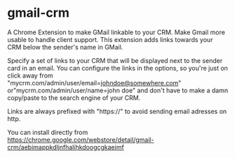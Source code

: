 # gmail-crm

A Chrome Extension to make GMail linkable to your CRM.
Make Gmail more usable to handle client support. This extension adds links towards your CRM below the sender's name in GMail.

Specify a set of links to your CRM that will be displayed next to the sender card in an email.
You can configure the links in the options, so you're just on click away from "mycrm.com/admin/user/email=johndoe@somewhere.com" or"mycrm.com/admin/user/name=john doe" and don't have to make a damn copy/paste to the search engine of your CRM.

Links are always prefixed with "https://" to avoid sending email adresses on http.

You can install directly from https://chrome.google.com/webstore/detail/gmail-crm/aebimappkdljnfhalihkdoogcgkaeimf
